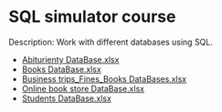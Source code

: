 # SQL simulator course
Description: 
Work with different databases using SQL.  
- [Abiturienty DataBase.xlsx](https://github.com/anastasiiaglebkina/SQL-simulator/blob/71974818f5067c6a72e4bd225fe4eb7a8ceca22d/SQL-Abiturienty%20DataBase.xlsx)
- [Books DataBase.xlsx](https://github.com/anastasiiaglebkina/SQL-simulator/blob/71974818f5067c6a72e4bd225fe4eb7a8ceca22d/SQL-Books%20DataBase.xlsx)
- [Business trips_Fines_Books DataBases.xlsx](https://github.com/anastasiiaglebkina/SQL-simulator/blob/71974818f5067c6a72e4bd225fe4eb7a8ceca22d/SQL-Business%20trips_Fines_Books%20DataBases.xlsx)
- [Online book store DataBase.xlsx](https://github.com/anastasiiaglebkina/SQL-simulator/blob/71974818f5067c6a72e4bd225fe4eb7a8ceca22d/SQL-Online%20book%20store%20DataBase.xlsx)
- [Students DataBase.xlsx](https://github.com/anastasiiaglebkina/SQL-simulator/blob/71974818f5067c6a72e4bd225fe4eb7a8ceca22d/SQL-Students%20DataBase.xlsx)
